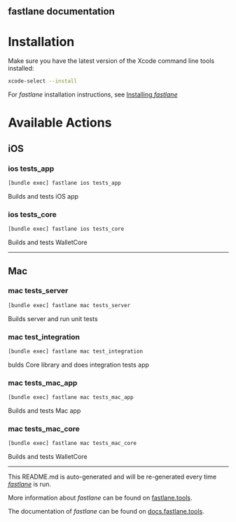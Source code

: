 fastlane documentation
----

# Installation

Make sure you have the latest version of the Xcode command line tools installed:

```sh
xcode-select --install
```

For _fastlane_ installation instructions, see [Installing _fastlane_](https://docs.fastlane.tools/#installing-fastlane)

# Available Actions

## iOS

### ios tests_app

```sh
[bundle exec] fastlane ios tests_app
```

Builds and tests iOS app

### ios tests_core

```sh
[bundle exec] fastlane ios tests_core
```

Builds and tests WalletCore

----


## Mac

### mac tests_server

```sh
[bundle exec] fastlane mac tests_server
```

Builds server and run unit tests

### mac test_integration

```sh
[bundle exec] fastlane mac test_integration
```

bulds Core library and does integration tests app

### mac tests_mac_app

```sh
[bundle exec] fastlane mac tests_mac_app
```

Builds and tests Mac app

### mac tests_mac_core

```sh
[bundle exec] fastlane mac tests_mac_core
```

Builds and tests WalletCore

----

This README.md is auto-generated and will be re-generated every time [_fastlane_](https://fastlane.tools) is run.

More information about _fastlane_ can be found on [fastlane.tools](https://fastlane.tools).

The documentation of _fastlane_ can be found on [docs.fastlane.tools](https://docs.fastlane.tools).
